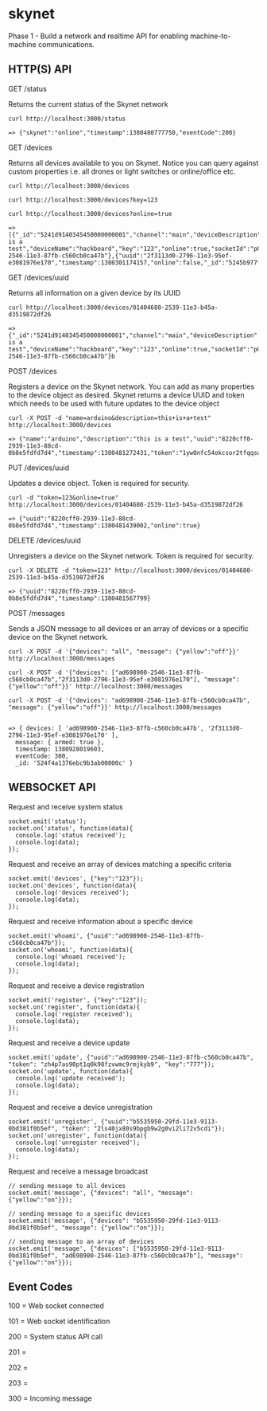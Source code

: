 skynet
======

Phase 1 - Build a network and realtime API for enabling machine-to-machine communications.

HTTP(S) API
-----------

GET /status

Returns the current status of the Skynet network

```
curl http://localhost:3000/status

=> {"skynet":"online","timestamp":1380480777750,"eventCode":200}
```

GET /devices

Returns all devices available to you on Skynet. Notice you can query against custom properties i.e. all drones or light switches or online/office etc.

```
curl http://localhost:3000/devices

curl http://localhost:3000/devices?key=123

curl http://localhost:3000/devices?online=true

=> [{"_id":"5241d9140345450000000001","channel":"main","deviceDescription":"this is a test","deviceName":"hackboard","key":"123","online":true,"socketId":"pG5UAhaZa_xXlvrItvTd","timestamp":1380340661522,"uuid":"ad698900-2546-11e3-87fb-c560cb0ca47b"},{"uuid":"2f3113d0-2796-11e3-95ef-e3081976e170","timestamp":1380301174157,"online":false,"_id":"5245b977f1eef01357000001"}]
```

GET /devices/uuid

Returns all information on a given device by its UUID

```
curl http://localhost:3000/devices/01404680-2539-11e3-b45a-d3519872df26

=> {"_id":"5241d9140345450000000001","channel":"main","deviceDescription":"this is a test","deviceName":"hackboard","key":"123","online":true,"socketId":"pG5UAhaZa_xXlvrItvTd","timestamp":1380340661522,"uuid":"ad698900-2546-11e3-87fb-c560cb0ca47b"}b
```

POST /devices

Registers a device on the Skynet network. You can add as many properties to the device object as desired. Skynet returns a device UUID and token which needs to be used with future updates to the device object

```
curl -X POST -d "name=arduino&description=this+is+a+test" http://localhost:3000/devices

=> {"name":"arduino","description":"this is a test","uuid":"8220cff0-2939-11e3-88cd-0b8e5fdfd7d4","timestamp":1380481272431,"token":"1yw0nfc54okcsor2tfqqsuvnrcf2yb9","online":false,"_id":"524878f8cc12f0877f000003"}
```

PUT /devices/uuid

Updates a device object. Token is required for security.

```
curl -d "token=123&online=true" http://localhost:3000/devices/01404680-2539-11e3-b45a-d3519872df26

=> {"uuid":"8220cff0-2939-11e3-88cd-0b8e5fdfd7d4","timestamp":1380481439002,"online":true}
```

DELETE /devices/uuid

Unregisters a device on the Skynet network. Token is required for security.

```
curl -X DELETE -d "token=123" http://localhost:3000/devices/01404680-2539-11e3-b45a-d3519872df26

=> {"uuid":"8220cff0-2939-11e3-88cd-0b8e5fdfd7d4","timestamp":1380481567799}
```

POST /messages

Sends a JSON message to all devices or an array of devices or a specific device on the Skynet network. 

```
curl -X POST -d '{"devices": "all", "message": {"yellow":"off"}}' http://localhost:3000/messages

curl -X POST -d '{"devices": ["ad698900-2546-11e3-87fb-c560cb0ca47b","2f3113d0-2796-11e3-95ef-e3081976e170"], "message": {"yellow":"off"}}' http://localhost:3000/messages

curl -X POST -d '{"devices": "ad698900-2546-11e3-87fb-c560cb0ca47b", "message": {"yellow":"off"}}' http://localhost:3000/messages


=> { devices: [ 'ad698900-2546-11e3-87fb-c560cb0ca47b', '2f3113d0-2796-11e3-95ef-e3081976e170' ],
  message: { armed: true },
  timestamp: 1380928019603,
  eventCode: 300,
  _id: '524f4a1376ebc9b3ab00000c' }

```

WEBSOCKET API
-------------

Request and receive system status

```
socket.emit('status');
socket.on('status', function(data){
  console.log('status received');
  console.log(data);
});
```

Request and receive an array of devices matching a specific criteria

```
socket.emit('devices', {"key":"123"});
socket.on('devices', function(data){
  console.log('devices received');
  console.log(data);
});
```

Request and receive information about a specific device

```
socket.emit('whoami', {"uuid":"ad698900-2546-11e3-87fb-c560cb0ca47b"});
socket.on('whoami', function(data){
  console.log('whoami received');
  console.log(data);
});
```

Request and receive a device registration

```
socket.emit('register', {"key":"123"});
socket.on('register', function(data){
  console.log('register received');
  console.log(data);
});
```

Request and receive a device update

```
socket.emit('update', {"uuid":"ad698900-2546-11e3-87fb-c560cb0ca47b", "token": "zh4p7as90pt1q0k98fzvwmc9rmjkyb9", "key":"777"});
socket.on('update', function(data){
  console.log('update received');
  console.log(data);
});
```

Request and receive a device unregistration

```
socket.emit('unregister', {"uuid":"b5535950-29fd-11e3-9113-0bd381f0b5ef", "token": "2ls40jx80s9bpgb9w2g0vi2li72v5cdi"});
socket.on('unregister', function(data){
  console.log('unregister received');
  console.log(data);
});
```

Request and receive a message broadcast

```
// sending message to all devices
socket.emit('message', {"devices": "all", "message": {"yellow":"on"}});

// sending message to a specific devices
socket.emit('message', {"devices": "b5535950-29fd-11e3-9113-0bd381f0b5ef", "message": {"yellow":"on"}});

// sending message to an array of devices
socket.emit('message', {"devices": ["b5535950-29fd-11e3-9113-0bd381f0b5ef", "ad698900-2546-11e3-87fb-c560cb0ca47b"], "message": {"yellow":"on"}});
```

Event Codes
-----------

100 = Web socket connected

101 = Web socket identification

200 = System status API call

201 = 

202 =

203 =

300 = Incoming message

